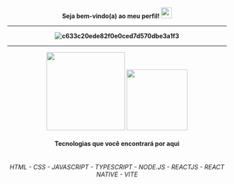 

<h4 align="center">
Seja bem-vindo(a) ao meu perfil! <img src="https://media.giphy.com/media/hvRJCLFzcasrR4ia7z/giphy.gif" width="25px">

<hr>
 
![c633c20ede82f0e0ced7d570dbe3a1f3](https://user-images.githubusercontent.com/70382532/138322189-2db8df52-9dcb-40a0-88a8-c365466bd33d.gif)

<hr>
<div align="center">  
  <img height="180em" src="https://github-readme-stats-eight-theta.vercel.app/api?username=brenddamachado&show_icons=true&theme=chartreuse-dark&include_all_commits=true&count_private=true"/>
  <img height="140em" src="https://github-readme-streak-stats.herokuapp.com/?user=brenddamachado&theme=chartreuse-dark"/> 

</div>
 <h4 align="center">
Tecnologias que você encontrará por aqui
<div align="center"><br>
 <h6>
HTML - CSS - JAVASCRIPT - TYPESCRIPT - NODE.JS - REACTJS - REACT NATIVE - VITE
  
 


  

  

  

 
